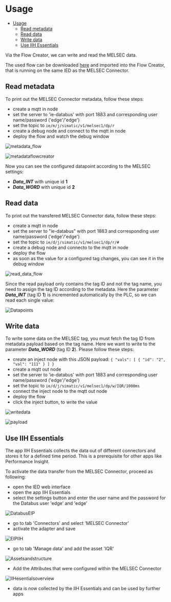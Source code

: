 # Usage

- [Usage](#usage)
  - [Read metadata](#read-metadata)
  - [Read data](#read-data)
  - [Write data](#write-data)
  - [Use IIH Essentials](#use-IIH-Essentials)
  
Via the Flow Creator, we can write and read the MELSEC data.

The used flow can be downloaded [here](/src/flow.json) and imported into the Flow Creator, that is running on the same IED as the MELSEC Connector.

## Read metadata

To print out the MELSEC Connector metadata, follow these steps:

- create a mqtt in node
- set the server to 'ie-databus' with port 1883 and corresponding user name/password ('edge'/'edge')
- set the topic to `ie/m/j/simatic/v1/melsec1/dp/r`
- create a debug node and connect to the mqtt in node
- deploy the flow and watch the debug window

![metadata_flow](/docs/graphics/Metadatanode.PNG)

![metadataflowcreator](/docs/graphics/metadatamsg.PNG)

Now you can see the configured datapoint according to the MELSEC settings:

- ***Data_INT*** with unique id **1**
- ***Data_WORD*** with unique id **2**


## Read data

To print out the transfered MELSEC Connector data, follow these steps:

- create a mqtt in node
- set the server to "ie-databus" with port 1883 and corresponding user name/password ('edge'/'edge')
- set the topic to `ie/d/j/simatic/v1/melsec1/dp/r/#`
- create a debug node and connecto to the mqtt in node
- deploy the flow
- as soon as the value for a configured tag changes, you can see it in the debug window

![read_data_flow](/docs/graphics/Readdatamqqtin.PNG)

Since the read payload only contains the tag ID and not the tag name, you need to assign the tag ID according to the metadata. Here the parameter ***Data_INT*** (tag ID **1**) is incremented automatically by the PLC, so we can read each single value:

![Datapoints](/docs/graphics/datapintpayload.PNG)

## Write data

To write some data on the MELSEC tag, you must fetch the tag ID from metadata payload based on the tag name. Here we want to write to the parameter ***Data_WORD*** (tag ID **2**). Please follow these steps:

- create an inject node with this JSON payload: `{ "vals": [ { "id": "2", "val": "111" } ] }`
- create a mqtt out node
- set the server to 'ie-databus' with port 1883 and corresponding user name/password ('edge'/'edge')
- set the topic to `ie/d/j/simatic/v1/melsec1/dp/w/IQR/1000ms`
- connect the inject node to the mqtt out node
- deploy the flow
- click the inject button, to write the value

![writedata](/docs/graphics/writedatamqtti.PNG)

![payload](/docs/graphics/writedatadebug.PNG)

## Use IIH Essentials

The app IIH Essentials collects the data out of different connectors and stores it for a defined time period. This is a prerequisite for other apps like Performance Insight.

To activate the data transfer from the MELSEC Connector, proceed as following:

- open the IED web interface
- open the app IIH Essentials
- select the settings button and enter the user name and the password for the Databus user 'edge' and 'edge'

![DatabusEIP](/docs/graphics/IIHessentialsdatabus.PNG)

- go to tab 'Connectors' and select 'MELSEC Connector'
- activate the adapter and save

![EIPIIH](/docs/graphics/Activateadapter.PNG)


- go to tab 'Manage data' and add the asset 'IQR'

![Assetsandstructure](/docs/graphics/Assetsandstructure.PNG)

- Add the Attributes that were configured within the MELSEC Connector
  
![IIHesentialsoverview](/docs/graphics/IIHesentialsoverview.PNG)


- data is now collected by the IIH Essentials and can be used by further apps

